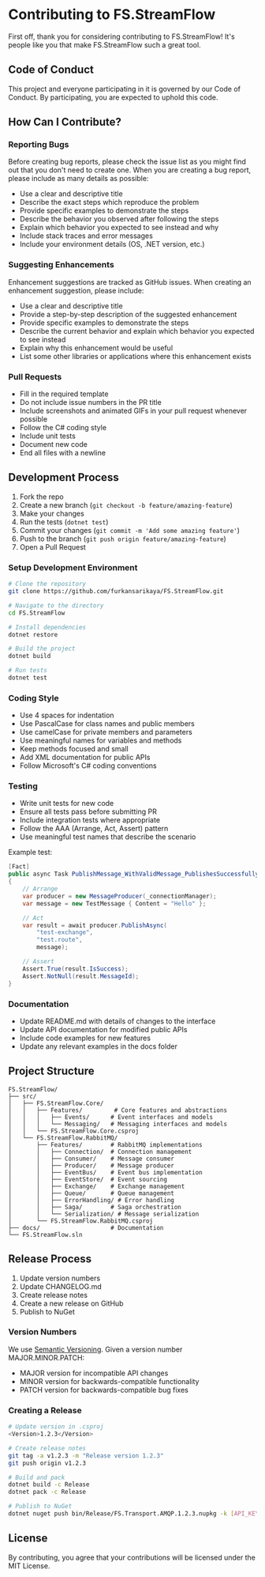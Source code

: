 # Contributing to FS.StreamFlow

First off, thank you for considering contributing to FS.StreamFlow! It's people like you that make FS.StreamFlow such a great tool.

## Code of Conduct

This project and everyone participating in it is governed by our Code of Conduct. By participating, you are expected to uphold this code.

## How Can I Contribute?

### Reporting Bugs

Before creating bug reports, please check the issue list as you might find out that you don't need to create one. When you are creating a bug report, please include as many details as possible:

* Use a clear and descriptive title
* Describe the exact steps which reproduce the problem
* Provide specific examples to demonstrate the steps
* Describe the behavior you observed after following the steps
* Explain which behavior you expected to see instead and why
* Include stack traces and error messages
* Include your environment details (OS, .NET version, etc.)

### Suggesting Enhancements

Enhancement suggestions are tracked as GitHub issues. When creating an enhancement suggestion, please include:

* Use a clear and descriptive title
* Provide a step-by-step description of the suggested enhancement
* Provide specific examples to demonstrate the steps
* Describe the current behavior and explain which behavior you expected to see instead
* Explain why this enhancement would be useful
* List some other libraries or applications where this enhancement exists

### Pull Requests

* Fill in the required template
* Do not include issue numbers in the PR title
* Include screenshots and animated GIFs in your pull request whenever possible
* Follow the C# coding style
* Include unit tests
* Document new code
* End all files with a newline

## Development Process

1. Fork the repo
2. Create a new branch (`git checkout -b feature/amazing-feature`)
3. Make your changes
4. Run the tests (`dotnet test`)
5. Commit your changes (`git commit -m 'Add some amazing feature'`)
6. Push to the branch (`git push origin feature/amazing-feature`)
7. Open a Pull Request

### Setup Development Environment

```bash
# Clone the repository
git clone https://github.com/furkansarikaya/FS.StreamFlow.git

# Navigate to the directory
cd FS.StreamFlow

# Install dependencies
dotnet restore

# Build the project
dotnet build

# Run tests
dotnet test
```

### Coding Style

* Use 4 spaces for indentation
* Use PascalCase for class names and public members
* Use camelCase for private members and parameters
* Use meaningful names for variables and methods
* Keep methods focused and small
* Add XML documentation for public APIs
* Follow Microsoft's C# coding conventions

### Testing

* Write unit tests for new code
* Ensure all tests pass before submitting PR
* Include integration tests where appropriate
* Follow the AAA (Arrange, Act, Assert) pattern
* Use meaningful test names that describe the scenario

Example test:

```csharp
[Fact]
public async Task PublishMessage_WithValidMessage_PublishesSuccessfully()
{
    // Arrange
    var producer = new MessageProducer(_connectionManager);
    var message = new TestMessage { Content = "Hello" };

    // Act
    var result = await producer.PublishAsync(
        "test-exchange",
        "test.route",
        message);

    // Assert
    Assert.True(result.IsSuccess);
    Assert.NotNull(result.MessageId);
}
```

### Documentation

* Update README.md with details of changes to the interface
* Update API documentation for modified public APIs
* Include code examples for new features
* Update any relevant examples in the docs folder

## Project Structure

```
FS.StreamFlow/
├── src/
│   ├── FS.StreamFlow.Core/
│   │   ├── Features/         # Core features and abstractions
│   │   │   ├── Events/      # Event interfaces and models
│   │   │   └── Messaging/   # Messaging interfaces and models
│   │   └── FS.StreamFlow.Core.csproj
│   └── FS.StreamFlow.RabbitMQ/
│       ├── Features/        # RabbitMQ implementations
│       │   ├── Connection/  # Connection management
│       │   ├── Consumer/    # Message consumer
│       │   ├── Producer/    # Message producer
│       │   ├── EventBus/    # Event bus implementation
│       │   ├── EventStore/  # Event sourcing
│       │   ├── Exchange/    # Exchange management
│       │   ├── Queue/       # Queue management
│       │   ├── ErrorHandling/ # Error handling
│       │   ├── Saga/        # Saga orchestration
│       │   └── Serialization/ # Message serialization
│       └── FS.StreamFlow.RabbitMQ.csproj
├── docs/                    # Documentation
└── FS.StreamFlow.sln
```

## Release Process

1. Update version numbers
2. Update CHANGELOG.md
3. Create release notes
4. Create a new release on GitHub
5. Publish to NuGet

### Version Numbers

We use [Semantic Versioning](https://semver.org/). Given a version number MAJOR.MINOR.PATCH:

* MAJOR version for incompatible API changes
* MINOR version for backwards-compatible functionality
* PATCH version for backwards-compatible bug fixes

### Creating a Release

```bash
# Update version in .csproj
<Version>1.2.3</Version>

# Create release notes
git tag -a v1.2.3 -m "Release version 1.2.3"
git push origin v1.2.3

# Build and pack
dotnet build -c Release
dotnet pack -c Release

# Publish to NuGet
dotnet nuget push bin/Release/FS.Transport.AMQP.1.2.3.nupkg -k [API_KEY] -s https://api.nuget.org/v3/index.json
```

## License

By contributing, you agree that your contributions will be licensed under the MIT License. 